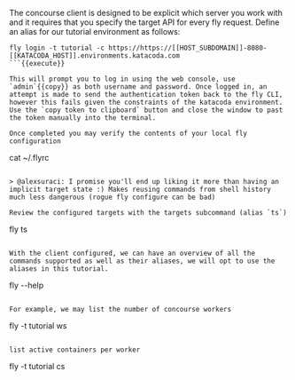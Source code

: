 The concourse client is designed to be explicit which server you work with and it requires that you specify the target API for every fly request. Define an alias for our tutorial environment as follows:

```
fly login -t tutorial -c https://https://[[HOST_SUBDOMAIN]]-8080-[[KATACODA_HOST]].environments.katacoda.com
```{{execute}}

This will prompt you to log in using the web console, use `admin`{{copy}} as both username and password. Once logged in, an attempt is made to send the authentication token back to the fly CLI, however this fails given the constraints of the katacoda environment. Use the `copy token to clipboard` button and close the window to past the token manually into the terminal.

Once completed you may verify the contents of your local fly configuration

```
cat ~/.flyrc
```{{execute}}

> @alexsuraci: I promise you'll end up liking it more than having an implicit target state :) Makes reusing commands from shell history much less dangerous (rogue fly configure can be bad)

Review the configured targets with the targets subcommand (alias `ts`)

```
fly ts
```{{execute}}

With the client configured, we can have an overview of all the commands supported as well as their aliases, we will opt to use the aliases in this tutorial.

```
fly --help
```{{execute}}

For example, we may list the number of concourse workers

```
fly -t tutorial ws
```{{execute}}

list active containers per worker

```
fly -t tutorial cs
```{{execute}}
